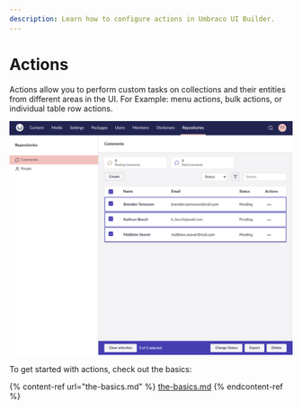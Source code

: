 ```yaml
---
description: Learn how to configure actions in Umbraco UI Builder.
---
```


# Actions

Actions allow you to perform custom tasks on collections and their entities from different areas in the UI. For Example: menu actions, bulk actions, or individual table row actions.

![Bulk Actions UI](../images/bulk_actions.png)

To get started with actions, check out the basics:

{% content-ref url="the-basics.md" %}
[the-basics.md](the-basics.md)
{% endcontent-ref %}
